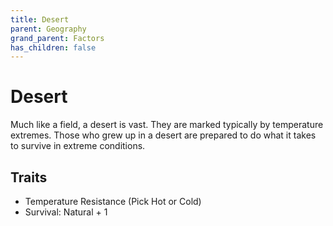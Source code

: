 ```yaml
---
title: Desert
parent: Geography
grand_parent: Factors
has_children: false
---
```


# Desert

Much like a field, a desert is vast. They are marked typically by temperature extremes. Those who grew up in a desert are prepared to do what it takes to survive in extreme conditions.

## Traits

* Temperature Resistance (Pick Hot or Cold)
* Survival: Natural + 1
